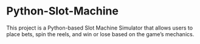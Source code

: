 # Python-Slot-Machine
 This project is a Python-based Slot Machine Simulator that allows users to place bets, spin the reels, and win or lose based on the game’s mechanics.
